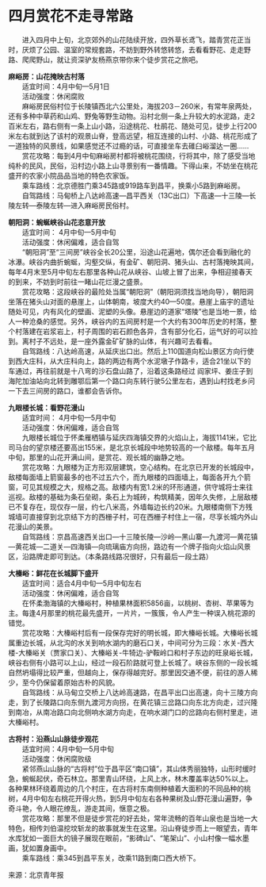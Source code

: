 # 四月赏花不走寻常路  
  
&emsp;&emsp;进入四月中上旬，北京郊外的山花陆续开放，四外草长鸢飞，踏青赏花正当时，厌烦了公园、温室的常规套路，不妨到野外转悠转悠，去看看野花、走走野路、爬爬野山，就让资深驴友杨燕京带你来个徒步赏花之旅吧。  
  
**麻峪房：山花掩映古村落**  
&emsp;&emsp;适宜时间：4月中旬—5月1日  
&emsp;&emsp;活动强度：休闲腐败  
&emsp;&emsp;麻峪房民俗村位于长陵镇西北六公里处，海拔203－260米，有常年泉两处，还有多种中草药和山鸡、野兔等野生动物。沿村北侧一条上升较大的水泥路，走2百米左右，路右侧有一条上山小路，沿途桃花、杜鹃花、随处可见，徒步上行200米左右就到达了该村的观景山脊，登高远望，相互连接的山村、小路、桃花形成了一道独特的风景线，如果感觉还不过瘾的话，可直接坐车去碓臼峪溜达一圈……  
&emsp;&emsp;赏花攻略：每到4月中旬麻峪房村都将被桃花围绕，行将其中，除了感受当地纯朴的民风，民俗，沿村边小路上山寻景别有一番情趣。下得山来，不妨坐在桃花盛开的农家小院品品当地的特色农家饭。  
&emsp;&emsp;乘车路线：北京德胜门乘345路或919路车到昌平，换乘小5路到麻峪房。  
&emsp;&emsp;自驾路线：马甸桥上八达岭高速—昌平西关（13C出口）下高速—十三陵—长陵左转—泰陵左转—进入麻峪房民俗村。  
  
**朝阳洞：蜿蜒峡谷山花恣意开放**  
&emsp;&emsp;适宜时间： 4月中旬—5月中旬  
&emsp;&emsp;活动强度：休闲偏难，适合自驾  
&emsp;&emsp;“朝阳洞”至“三间房”峡谷全长20公里，沿途山花遍地，偶尔还会看到融化的冰瀑。峡谷内曲折蜿蜒，沟壑交纵，有金矿、朝阳洞、猪头山、古村落掩映其间，每年4月末至5月中旬左右那里各种山花从峡谷、山坡上冒了出来，争相迎接春天的到来，不妨到时前往一睹山花烂漫之盛景。  
&emsp;&emsp;赏花攻略：这段峡谷的最险处当属“朝阳洞”（朝阳洞须找当地向导），朝阳洞坐落在猪头山对面的悬崖上，山体朝南，坡度大约40—50度。悬崖上庙宇的遗址随处可见，内有风化的壁画、泥塑的头像。悬崖边的道家“塔陵”也是当地一景，给人一种沧桑的感觉。另外，峡谷内的五间房村是一个大约有300年历史的村落，整个村落建在岩浆岩上，村子周围的岩石颜色各异，含有部分化石，运气好的可以捡到。离村子不远处，是一座外露金矿矿脉的山体，有兴趣可去看看。  
&emsp;&emsp;自驾路线：八达岭高速，从延庆出口出。然后上110国道向松山景区方向行使到西大庄科，从大庄科向上，路的两边有两个水泥墩子作路卡，适合21坐以下的车通过，再往前就是十八弯的沙石盘山路了，沿着这条路经过 阎家坪、姜庄子到海陀加油站向北转到雕鄂后第一个路口向东转行驶5公里左右，遇到山村找老乡问一下去三间房的路口，谁都会告诉你。  
  
**九眼楼长城：看野花漫山**  
&emsp;&emsp;适宜时间： 4月中旬—5月中旬  
&emsp;&emsp;活动强度：休闲偏难，适合自驾  
&emsp;&emsp;九眼楼长城位于怀柔雁栖镇与延庆四海镇交界的火焰山上，海拔1141米，它比司马台的望京楼还要高出155米，是北京长城段中地势较高的一个敌楼。每年五月中旬，那里的山花开满山间，是赏花、观长城的幽静之地。  
&emsp;&emsp;赏花攻略：九眼楼为正方形双层建筑，空心结构。在北京已开发的长城段中，敌楼每面墙上箭窗最多的也不过五六个，而九眼楼的四面墙上，每面各开九个箭窗，可见其规模之大，规格之高。敌楼内有宽1.2米的环形通道，供守城将士来往巡视。敌楼的基础为条石垒砌，条石上为城砖，构筑精美，因年久失修，上层敌楼已不复存在，现仅存一层，约七八米高，外墙每边长约20米。九眼楼南侧下方残城墙可直接穿到北京结下方的西栅子村，可在西栅子村住上一宿，尽享长城内外山花漫山的美景。  
&emsp;&emsp;自驾路线：京昌高速西关出口—十三陵长陵—沙岭—黑山寨—九渡河—黄花镇—黄花城—二道关—四海镇—向琉璃庙方向拐，路边有一个牌子指向火焰山风景区，沿路牌走即可到达。（本条路线路况很好，只有最后一段土路）  
  
**大榛峪：鲜花在长城脚下盛开**  
&emsp;&emsp;适宜时间：适合4月中旬—5月中旬左右  
&emsp;&emsp;活动强度：休闲偏难，适合自驾  
&emsp;&emsp;在怀柔渤海镇的大榛峪村，种植果林面积5856亩，以桃树、杏树、苹果等为主。每逢4月那里的桃花最先盛开，一片片，一簇簇，令人产生一种误入桃花源的错觉。  
&emsp;&emsp;赏花攻略：大榛峪村后有一段保存完好的明长城，即大榛峪长城。大榛峪长城属重边长城，从北沟的水关到响水湖内的磨石口关，中间可分为三段：水关-西大楼-大榛峪关（贾家口关）、大榛峪关-牛犄边-驴鞍岭口和村子东边的旺泉峪长城，峡谷右侧有小路可以上山，经过一段石阶路就可登上长城了。峡谷东侧的一段长城自然坍塌得比较严重，但越向上，保存得越完好。那里因交通不便，前往的游人稀少，至今仍保留着原始古朴的风貌。  
&emsp;&emsp;自驾路线：从马甸立交桥上八达岭高速路，在昌平出口出高速，向十三陵方向走，到了长陵路口向东侧九渡河方向拐，在黄花镇三岔路口向东北方向走，过兴隆到南冶，从南冶路口向北侧响水湖方向走，在响水湖门口的岔路向右侧村里走，进大榛峪村。  
  
**古将村：沿燕山山脉徒步观花**  
&emsp;&emsp;适宜时间：4月中旬—5月中旬  
&emsp;&emsp;活动强度：休闲腐败级  
&emsp;&emsp;紧邻燕山山脉的“古将村”位于昌平区“南口镇”，其山体秀丽独特，山形时缓时急，蜿蜒起伏，奇石林立。那里青山环绕，上风上水，林木覆盖率达50%以上。各种果林环绕着周边的几个村庄，在古将村东南侧种植着大面积的不同品种的桃树，4月中旬左右桃花开得火热，到5月中旬左右各种果树及山野花漫山遍野，争奇斗艳，令人眼花缭乱，游走其间，惬意之极。  
&emsp;&emsp;赏花攻略：那里不但是徒步赏花的好去处，常年流畅的百年山泉也是当地一大特色，相传刘伯温挖坟斩龙的故事就发生在这里。沿山脊徒步而上一眼望去，青年水库犹如一面巨大的镜子展现在眼前，“影碑山”、“笔架山”、小山村像一幅水墨画，犹如置身画中。  
&emsp;&emsp;乘车路线：乘345到昌平东关，改乘11路到南口西大桥下。  
  
来源：北京青年报